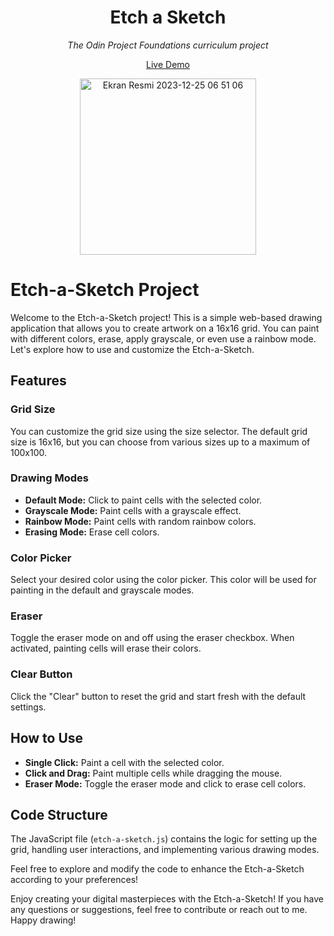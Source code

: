   <h1 align="center">Etch a Sketch</h1>
<p align="center"><i>The Odin Project Foundations curriculum project</i></p>

<p align="center">
<a href="https://kbly538.github.io/etch-a-sketch/" > Live Demo </a>
  
</p>

<p align="center">
  <img width="282" alt="Ekran Resmi 2023-12-25 06 51 06" src="https://github.com/kbly538/etch-a-sketch/assets/4437722/30d7d1d3-6574-4ac9-a33e-29a7377ac8d5">
</p>



# Etch-a-Sketch Project

Welcome to the Etch-a-Sketch project! This is a simple web-based drawing application that allows you to create artwork on a 16x16 grid. You can paint with different colors, erase, apply grayscale, or even use a rainbow mode. Let's explore how to use and customize the Etch-a-Sketch.

## Features

### Grid Size

You can customize the grid size using the size selector. The default grid size is 16x16, but you can choose from various sizes up to a maximum of 100x100.

### Drawing Modes

- **Default Mode:** Click to paint cells with the selected color.
- **Grayscale Mode:** Paint cells with a grayscale effect.
- **Rainbow Mode:** Paint cells with random rainbow colors.
- **Erasing Mode:** Erase cell colors.

### Color Picker

Select your desired color using the color picker. This color will be used for painting in the default and grayscale modes.

### Eraser

Toggle the eraser mode on and off using the eraser checkbox. When activated, painting cells will erase their colors.

### Clear Button

Click the "Clear" button to reset the grid and start fresh with the default settings.

## How to Use

- **Single Click:** Paint a cell with the selected color.
- **Click and Drag:** Paint multiple cells while dragging the mouse.
- **Eraser Mode:** Toggle the eraser mode and click to erase cell colors.

## Code Structure

The JavaScript file (`etch-a-sketch.js`) contains the logic for setting up the grid, handling user interactions, and implementing various drawing modes.

Feel free to explore and modify the code to enhance the Etch-a-Sketch according to your preferences!


Enjoy creating your digital masterpieces with the Etch-a-Sketch! If you have any questions or suggestions, feel free to contribute or reach out to me. Happy drawing!
